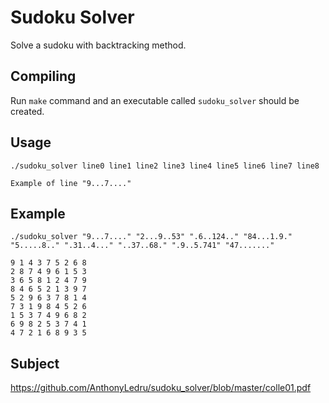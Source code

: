 # Sudoku Solver
Solve a sudoku with backtracking method.

## Compiling
Run `make` command and an executable called `sudoku_solver` should be created.

## Usage
```
./sudoku_solver line0 line1 line2 line3 line4 line5 line6 line7 line8

Example of line "9...7...."
```

## Example

```
./sudoku_solver "9...7...." "2...9..53" ".6..124.." "84...1.9." "5.....8.." ".31..4..." "..37..68." ".9..5.741" "47......."

9 1 4 3 7 5 2 6 8
2 8 7 4 9 6 1 5 3
3 6 5 8 1 2 4 7 9
8 4 6 5 2 1 3 9 7
5 2 9 6 3 7 8 1 4
7 3 1 9 8 4 5 2 6
1 5 3 7 4 9 6 8 2
6 9 8 2 5 3 7 4 1
4 7 2 1 6 8 9 3 5
```
## Subject

https://github.com/AnthonyLedru/sudoku_solver/blob/master/colle01.pdf

